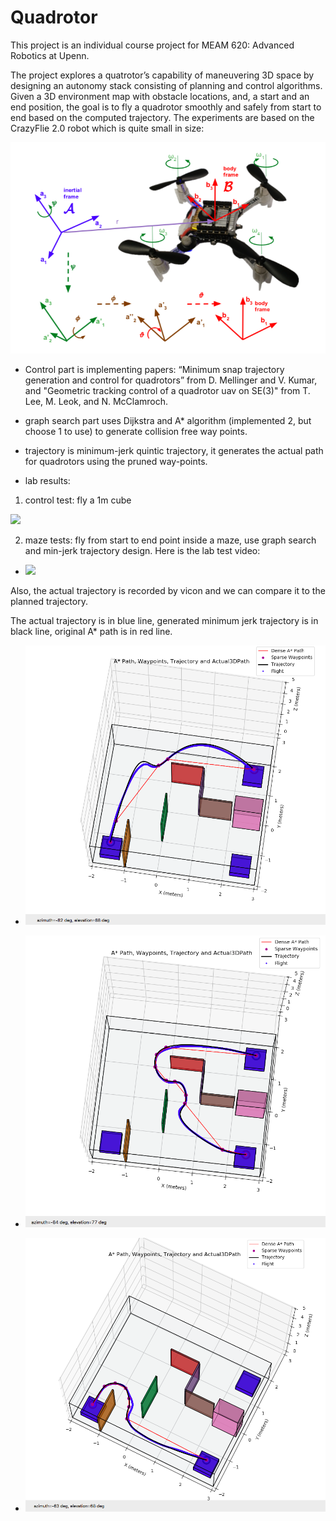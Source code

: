 # Quadrotor

This  project is an individual course project for MEAM 620: Advanced Robotics at Upenn. 

The project explores  a  quatrotor’s  capability  of maneuvering 3D space by designing an autonomy stack consisting  of  planning  and  control  algorithms.  Given a  3D  environment  map  with  obstacle  locations,  and,  a start and an end position, the goal is to fly a quadrotor smoothly  and  safely  from  start  to  end  based  on  the computed  trajectory.  The experiments are based on the CrazyFlie 2.0 robot which is quite small in size:

![](CrazyFlie.png)

- Control part is implementing papers: “Minimum snap trajectory generation and control for quadrotors” from D. Mellinger and V. Kumar, and "Geometric tracking control of a quadrotor uav on SE(3)" from T. Lee, M. Leok, and N. McClamroch.

- graph search part uses Dijkstra and A* algorithm (implemented 2, but choose 1 to use) to generate collision free way points.

- trajectory is minimum-jerk quintic trajectory, it generates the actual path for quadrotors using the pruned way-points.

- lab results:
1. control test: fly a 1m cube

![](results/control_test.gif)

2. maze tests: fly from start to end point inside a maze, use graph search and min-jerk trajectory design. Here is the lab test video:

  - ![](results/maze_test.gif)
  
Also, the actual trajectory is recorded by vicon and we can compare it to the planned trajectory. 

The actual trajectory is in blue line, generated minimum jerk trajectory is in black line, original A* path is in red line.

  - ![](results/maze_test_1.png)

  - ![](results/maze_test_2.png)

  - ![](results/maze_test_3.png)
